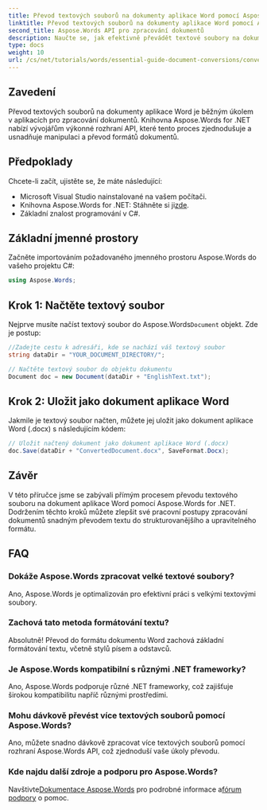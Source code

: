 ```yaml
---
title: Převod textových souborů na dokumenty aplikace Word pomocí Aspose.Words pro .NET
linktitle: Převod textových souborů na dokumenty aplikace Word pomocí Aspose.Words pro .NET
second_title: Aspose.Words API pro zpracování dokumentů
description: Naučte se, jak efektivně převádět textové soubory na dokumenty aplikace Word pomocí knihovny Aspose.Words for .NET. Tento podrobný průvodce pokrývá předpoklady a příklady kódu.
type: docs
weight: 10
url: /cs/net/tutorials/words/essential-guide-document-conversions/convert-text-files-to-word-documents/
---
```

## Zavedení

Převod textových souborů na dokumenty aplikace Word je běžným úkolem v aplikacích pro zpracování dokumentů. Knihovna Aspose.Words for .NET nabízí vývojářům výkonné rozhraní API, které tento proces zjednodušuje a usnadňuje manipulaci a převod formátů dokumentů.

## Předpoklady

Chcete-li začít, ujistěte se, že máte následující:
- Microsoft Visual Studio nainstalované na vašem počítači.
-  Knihovna Aspose.Words for .NET: Stáhněte si ji[zde](https://releases.aspose.com/words/net/).
- Základní znalost programování v C#.

## Základní jmenné prostory

Začněte importováním požadovaného jmenného prostoru Aspose.Words do vašeho projektu C#:

```csharp
using Aspose.Words;
```

## Krok 1: Načtěte textový soubor

 Nejprve musíte načíst textový soubor do Aspose.Words`Document` objekt. Zde je postup:

```csharp
//Zadejte cestu k adresáři, kde se nachází váš textový soubor
string dataDir = "YOUR_DOCUMENT_DIRECTORY/";

// Načtěte textový soubor do objektu dokumentu
Document doc = new Document(dataDir + "EnglishText.txt");
```

## Krok 2: Uložit jako dokument aplikace Word

Jakmile je textový soubor načten, můžete jej uložit jako dokument aplikace Word (.docx) s následujícím kódem:

```csharp
// Uložit načtený dokument jako dokument aplikace Word (.docx)
doc.Save(dataDir + "ConvertedDocument.docx", SaveFormat.Docx);
```

## Závěr

V této příručce jsme se zabývali přímým procesem převodu textového souboru na dokument aplikace Word pomocí Aspose.Words for .NET. Dodržením těchto kroků můžete zlepšit své pracovní postupy zpracování dokumentů snadným převodem textu do strukturovanějšího a upravitelného formátu.

## FAQ

### Dokáže Aspose.Words zpracovat velké textové soubory?
Ano, Aspose.Words je optimalizován pro efektivní práci s velkými textovými soubory.

### Zachová tato metoda formátování textu?
Absolutně! Převod do formátu dokumentu Word zachová základní formátování textu, včetně stylů písem a odstavců.

### Je Aspose.Words kompatibilní s různými .NET frameworky?
Ano, Aspose.Words podporuje různé .NET frameworky, což zajišťuje širokou kompatibilitu napříč různými prostředími.

### Mohu dávkově převést více textových souborů pomocí Aspose.Words?
Ano, můžete snadno dávkově zpracovat více textových souborů pomocí rozhraní Aspose.Words API, což zjednoduší vaše úkoly převodu.

### Kde najdu další zdroje a podporu pro Aspose.Words?
 Navštivte[Dokumentace Aspose.Words](https://reference.aspose.com/words/net/) pro podrobné informace a[fórum podpory](https://forum.aspose.com/c/words/8) o pomoc.